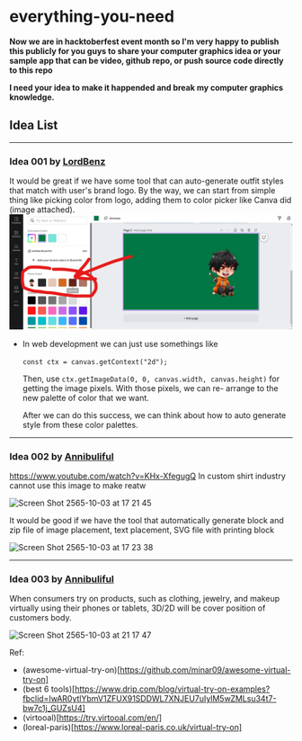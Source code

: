 # everything-you-need

**Now we are in hacktoberfest event month so I'm very happy to publish this publicly for you guys to share your computer graphics idea or your sample app that can be video, github repo, or push source code directly to this repo**

**I need your idea to make it happended and break my computer graphics knowledge.**

## Idea List

---

### Idea 001 by [LordBenz](https://github.com/lordbenz)

It would be great if we have some tool that can auto-generate outfit styles that match with user's brand logo. By the way, we can start from simple thing like picking color from logo, adding them to color picker like Canva did (image attached).
![](/images/canva-logo-color-feat.png)

- In web development we can just use somethings like

  `const ctx = canvas.getContext("2d");`

  Then, use `ctx.getImageData(0, 0, canvas.width, canvas.height)` for getting the image pixels.
  With those pixels, we can re- arrange to the new palette of color that we want.

  After we can do this success, we can think about how to auto generate style from these color palettes.

---

### Idea 002 by [Annibuliful](https://github.com/annibuliful)

https://www.youtube.com/watch?v=KHx-XfegugQ
In custom shirt industry cannot use this image to make reatw

<img width="743" alt="Screen Shot 2565-10-03 at 17 21 45" src="https://user-images.githubusercontent.com/5283709/193555126-a6ba4044-9d2e-487f-919b-3939da32f398.png">

It would be good if we have the tool that automatically generate block and zip file of image placement, text placement, SVG file with printing block

<img width="959" alt="Screen Shot 2565-10-03 at 17 23 38" src="https://user-images.githubusercontent.com/5283709/193555428-0fd884cf-28d3-41f5-983c-8dce63843b49.png">

---

### Idea 003 by [Annibuliful](https://github.com/annibuliful)
When consumers try on products, such as clothing, jewelry, and makeup virtually using their phones or tablets, 3D/2D will be cover position of customers body.

<img width="585" alt="Screen Shot 2565-10-03 at 21 17 47" src="https://user-images.githubusercontent.com/5283709/193600366-dc976ee0-c3ca-4089-92d5-f4fdbe1df9e4.png">

Ref: 
- (awesome-virtual-try-on)[https://github.com/minar09/awesome-virtual-try-on]
- (best 6 tools)[https://www.drip.com/blog/virtual-try-on-examples?fbclid=IwAR0ytlYbmV1ZFUX91SDDWL7XNJEU7uIylM5wZMLsu34t7-bw7c1j_GUZsU4]
- (virtooal)[https://try.virtooal.com/en/]
- (loreal-paris)[https://www.loreal-paris.co.uk/virtual-try-on]
